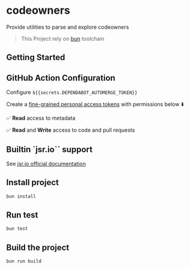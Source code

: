 # codeowners

Provide utilities to parse and explore codeowners

> This Project rely on [bun](https://bun.sh) toolchain

## Getting Started

## GitHub Action Configuration

Configure `${{secrets.DEPENDABOT_AUTOMERGE_TOKEN}}`

Create a [fine-grained personal access tokens](https://github.com/settings/personal-access-tokens/new) with permissions below ⬇️

✅ **Read** access to metadata

✅ **Read** and **Write** access to code and pull requests

## Builtin `jsr.io`` support


See [jsr.io official documentation](https://jsr.io/docs/publishing-packages)

## Install project

```sh
bun install
```

## Run test

```sh
bun test
```

## Build the project

```sh
bun run build
```
